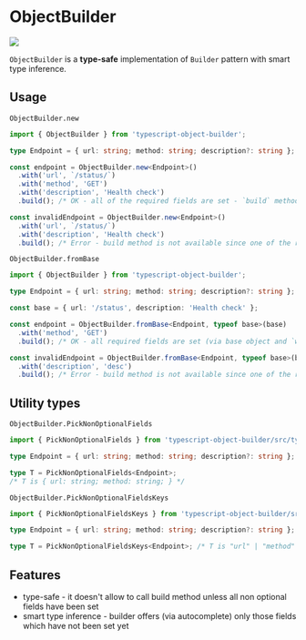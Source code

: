# ObjectBuilder

![](https://github.com/anton-kravchenko/ObjectBuilder/workflows/CI/badge.svg)

`ObjectBuilder` is a **type-safe** implementation of `Builder` pattern with smart type inference.

## Usage

`ObjectBuilder.new`

```typescript
import { ObjectBuilder } from 'typescript-object-builder';

type Endpoint = { url: string; method: string; description?: string };

const endpoint = ObjectBuilder.new<Endpoint>()
  .with('url', `/status/`)
  .with('method', 'GET')
  .with('description', 'Health check')
  .build(); /* OK - all of the required fields are set - `build` method becomes available */

const invalidEndpoint = ObjectBuilder.new<Endpoint>()
  .with('url', `/status/`)
  .with('description', 'Health check')
  .build(); /* Error - build method is not available since one of the required fields is not set */
```

`ObjectBuilder.fromBase`

```typescript
import { ObjectBuilder } from 'typescript-object-builder';

type Endpoint = { url: string; method: string; description?: string };

const base = { url: '/status', description: 'Health check' };

const endpoint = ObjectBuilder.fromBase<Endpoint, typeof base>(base)
  .with('method', 'GET')
  .build(); /* OK - all required fields are set (via base object and `with`) */

const invalidEndpoint = ObjectBuilder.fromBase<Endpoint, typeof base>(base)
  .with('description', 'desc')
  .build(); /* Error - build method is not available since one of the required fields is not set */
```

## Utility types

`ObjectBuilder.PickNonOptionalFields`

<!-- FIXME: fix export and import -->

```typescript
import { PickNonOptionalFields } from 'typescript-object-builder/src/types';

type Endpoint = { url: string; method: string; description?: string };

type T = PickNonOptionalFields<Endpoint>;
/* T is { url: string; method: string; } */
```

`ObjectBuilder.PickNonOptionalFieldsKeys`

```typescript
import { PickNonOptionalFieldsKeys } from 'typescript-object-builder/src/types';

type Endpoint = { url: string; method: string; description?: string };

type T = PickNonOptionalFieldsKeys<Endpoint>; /* T is "url" | "method" */
```

## Features

- type-safe - it doesn't allow to call build method unless all non optional fields have been set
- smart type inference - builder offers (via autocomplete) only those fields which have not been set yet

